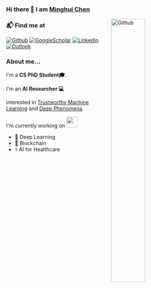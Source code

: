 ### Hi there 👋 I am [Minghui Chen](https://chenminghui.com)

<img width="43%" align="right" alt="Github" src="https://pbs.twimg.com/media/FoXIi1PX0AACO21?format=jpg&name=small" />


### 📬 Find me at

[![Github](https://img.shields.io/badge/-Github-000?style=flat&logo=Github&logoColor=white)](https://github.com/MinghuiChen43)
[![GoogleScholar](https://img.shields.io/badge/-GoogleScholar-c14438?style=flat&logo=GoogleScholar&logoColor=white)](https://scholar.google.com/citations?user=aDKyh4cAAAAJ&hl=zh-CN&authuser=2)
[![Linkedin](https://img.shields.io/badge/-LinkedIn-Green?style=flat&logo=Linkedin&logoColor=white)](https://www.linkedin.cn/incareer/in/ACoAADVmMLYBr9_BXkvwvizMiB9FNdC9I3Y8FPI)
[![Outlook](https://img.shields.io/badge/-Outlook-0078D4?style=flat&logo=Microsoft-Outlook&logoColor=white)](mailto:ming_hui.chen@outlook.com)


### About me... 
I'm a **CS PhD Student🎓**. 

I'm an **AI Researcher 💻** 

interested in [Trustworthy Machine Learning](https://github.com/MinghuiChen43/awesome-trustworthy-deep-learning) and [Deep Phenomena](https://github.com/MinghuiChen43/awesome-deep-phenomena). 

I'm currently working on <img src="https://media.giphy.com/media/WUlplcMpOCEmTGBtBW/giphy.gif" width="30">
  - 🧠 Deep Learning
  - 🔗 Blockchain
  - ⚕️ AI for Healthcare

